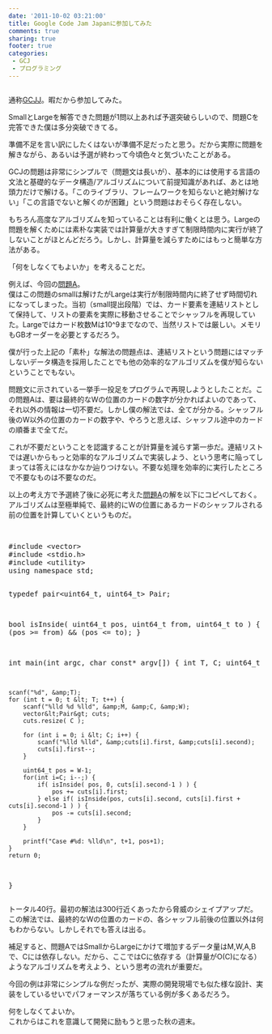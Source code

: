 ```yaml
---
date: '2011-10-02 03:21:00'
title: Google Code Jam Japanに参加してみた
comments: true
sharing: true
footer: true
categories:
 - GCJ
 - プログラミング
---
```


<div class="separator" style="clear: both; text-align: center;"><a style="margin-left: 1em; margin-right: 1em;" href="http://code.google.com/codejam/contest/static/logo_japan1.png"><img src="http://code.google.com/codejam/contest/static/logo_japan1.png" alt="" border="0" /></a></div>
<p>通称<a href="http://code.google.com/codejam/japan/">GCJJ</a>。暇だから参加してみた。</p>
<p>SmallとLargeを解答できた問題が1問以上あれば予選突破らしいので、問題Cを完答できた僕は多分突破できてる。</p>
<p>準備不足を言い訳にしたくはないが準備不足だったと思う。だから実際に問題を解きながら、あるいは予選が終わって今頃色々と気づいたことがある。</p>
<p>GCJの問題は非常にシンプルで（問題文は長いが）、基本的には使用する言語の文法と基礎的なデータ構造/アルゴリズムについて前提知識があれば、あとは地頭力だけで解ける。「このライブラリ、フレームワークを知らないと絶対解けない」「この言語でないと解くのが困難」という問題はおそらく存在しない。</p>
<p>もちろん高度なアルゴリズムを知っていることは有利に働くとは思う。Largeの問題を解くためには素朴な実装では計算量が大きすぎて制限時間内に実行が終了しないことがほとんどだろう。しかし、計算量を減らすためにはもっと簡単な方法がある。</p>
<p>「何をしなくてもよいか」を考えることだ。</p>
<p>例えば、今回の<a href="http://code.google.com/codejam/contest/dashboard?c=889487#s=p0">問題A</a>。<br />僕はこの問題のsmallは解けたがLargeは実行が制限時間内に終了せず時間切れになってしまった。当初（small提出段階）では、カード要素を連結リストとして保持して、リストの要素を実際に移動させることでシャッフルを再現していた。Largeではカード枚数Mは10^9までなので、当然リストでは厳しい。メモリもGBオーダーを必要とするだろう。</p>
<p>僕が行った上記の「素朴」な解法の問題点は、連結リストという問題にはマッチしないデータ構造を採用したことでも他の効率的なアルゴリズムを僕が知らないということでもない。</p>
<p>問題文に示されている一挙手一投足をプログラムで再現しようとしたことだ。この問題Aは、要は最終的なWの位置のカードの数字が分かればよいのであって、それ以外の情報は一切不要だ。しかし僕の解法では、全てが分かる。シャッフル後のW以外の位置のカードの数字や、やろうと思えば、シャッフル途中のカードの順番まで全てだ。</p>
<p>これが不要だということを認識することが計算量を減らす第一歩だ。連結リストでは遅いからもっと効率的なアルゴリズムで実装しよう、という思考に陥ってしまっては答えにはなかなか辿りつけない。不要な処理を効率的に実行したところで不要なものは不要なのだ。</p>
<p>以上の考え方で予選終了後に必死に考えた<a href="http://code.google.com/codejam/contest/dashboard?c=889487#s=p0">問題A</a>の解を以下にコピペしておく。<br />アルゴリズムは至極単純で、最終的にWの位置にあるカードのシャッフルされる前の位置を計算していくというものだ。</p>
<p>&nbsp;</p>
<pre class="brush: cpp; gutter: true; first-line: 1; highlight: []; html-script: false">#include &lt;vector&gt;
#include &lt;stdio.h&gt;
#include &lt;utility&gt;
using namespace std;

typedef pair&lt;uint64_t, uint64_t&gt; Pair;

bool isInside( uint64_t pos, uint64_t from, uint64_t to ) {
    return (pos &gt;= from) &amp;&amp; (pos &lt;= to);
}

int main(int argc, char const* argv[]) {
    int T, C;
    uint64_t M, W;

    scanf("%d", &amp;T);
    for (int t = 0; t &lt; T; t++) {
        scanf("%lld %d %lld", &amp;M, &amp;C, &amp;W);
        vector&lt;Pair&gt; cuts;
        cuts.resize( C );

        for (int i = 0; i &lt; C; i++) {
            scanf("%lld %lld", &amp;cuts[i].first, &amp;cuts[i].second);
            cuts[i].first--;
        }

        uint64_t pos = W-1;
        for(int i=C; i--;) {
            if( isInside( pos, 0, cuts[i].second-1 ) ) {
                pos += cuts[i].first;
            } else if( isInside(pos, cuts[i].second, cuts[i].first + cuts[i].second-1 ) ) {
                pos -= cuts[i].second;
            }
        }

        printf("Case #%d: %lld\n", t+1, pos+1);
    }
    return 0;
}</pre>
<p>トータル40行。最初の解法は300行近くあったから脅威のシェイプアップだ。<br />この解法では、最終的なWの位置のカードの、各シャッフル前後の位置以外は何もわからない。しかしそれでも答えは出る。</p>
<p>補足すると、問題AではSmallからLargeにかけて増加するデータ量はM,W,A,Bで、Cには依存しない。だから、ここではCに依存する（計算量がO(C)になる）ようなアルゴリズムを考えよう、という思考の流れが重要だ。</p>
<p>今回の例は非常にシンプルな例だったが、実際の開発現場でも似た様な設計、実装をしているせいでパフォーマンスが落ちている例が多くあるだろう。</p>
<p>何をしなくてよいか。<br />これからはこれを意識して開発に励もうと思った秋の週末。</p>
